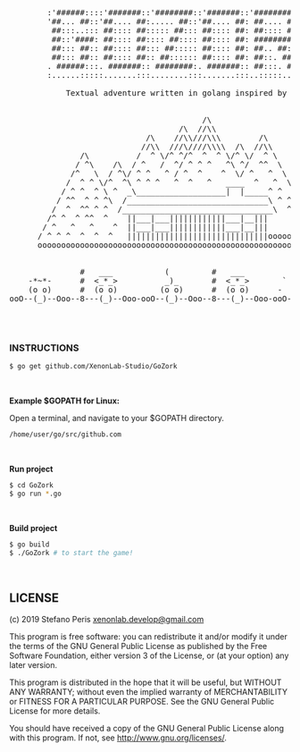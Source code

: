 
<pre>

        :'######::::'#######::'########::'#######::'########::'##:::'##:
        '##... ##::'##.... ##:..... ##::'##.... ##: ##.... ##: ##::'##::
         ##:::..::: ##:::: ##::::: ##::: ##:::: ##: ##:::: ##: ##:'##:::
         ##::'####: ##:::: ##:::: ##:::: ##:::: ##: ########:: #####::::
         ##::: ##:: ##:::: ##::: ##::::: ##:::: ##: ##.. ##::: ##. ##:::
         ##::: ##:: ##:::: ##:: ##:::::: ##:::: ##: ##::. ##:: ##:. ##::
        . ######:::. #######:: ########:. #######:: ##:::. ##: ##::. ##:
        :......:::::.......:::........:::.......:::..:::::..::..::::..::

            Textual adventure written in golang inspired by "Zork I"
            

                                         /\
                                    /\  //\\
                             /\    //\\///\\\        /\
                            //\\  ///\////\\\\  /\  //\\
               /\          /  ^ \/^ ^/^  ^  ^ \/^ \/  ^ \
              / ^\    /\  / ^   /  ^/ ^ ^ ^   ^\ ^/  ^^  \
             /^   \  / ^\/ ^ ^   ^ / ^  ^    ^  \/ ^   ^  \       *
            /  ^ ^ \/^  ^\ ^ ^ ^   ^  ^   ^   ____  ^   ^  \     /|\
           / ^ ^  ^ \ ^  _\___________________|  |_____^ ^  \   /||o\
          / ^^  ^ ^ ^\  /______________________________\ ^ ^ \ /|o|||\
         /  ^  ^^ ^ ^  /________________________________\  ^  /|||||o|\
        /^ ^  ^ ^^  ^    ||___|___||||||||||||___|__|||      /||o||||||\
       / ^   ^   ^    ^  ||___|___||||||||||||___|__|||          | |
      / ^ ^ ^  ^  ^  ^   ||||||||||||||||||||||||||||||oooooooooo| |ooooooo
      ooooooooooooooooooooooooooooooooooooooooooooooooooooooooooooooooooooo
      

               #   ___           (         #   ___           !!!           ___
    -*~*-      #  <_*_>          _)_       #  <_*_>       `  _ _  '       /\#/\
    (o o)      #  (o o)         (o o)      #  (o o)      -  (OXO)  -     /(o o)\
ooO--(_)--Ooo--8---(_)--Ooo-ooO--(_)--Ooo--8---(_)--Ooo-ooO--(_)--Ooo-ooO--(_)--Ooo-

</pre>

<br>

### INSTRUCTIONS

```bash
$ go get github.com/XenonLab-Studio/GoZork
```

<br>

**Example $GOPATH for Linux:**

Open a terminal, and navigate to your $GOPATH directory.

```bash
/home/user/go/src/github.com
```

<br>

**Run project**

```bash
$ cd GoZork
$ go run *.go
```

<br>

**Build project**

```bash
$ go build
$ ./GoZork # to start the game!
```

<br>

## LICENSE

(c) 2019 Stefano Peris <xenonlab.develop@gmail.com>

This program is free software: you can redistribute it and/or modify
it under the terms of the GNU General Public License as published by
the Free Software Foundation, either version 3 of the License, or
(at your option) any later version.

This program is distributed in the hope that it will be useful,
but WITHOUT ANY WARRANTY; without even the implied warranty of
MERCHANTABILITY or FITNESS FOR A PARTICULAR PURPOSE.  See the
GNU General Public License for more details.

You should have received a copy of the GNU General Public License
along with this program.  If not, see <http://www.gnu.org/licenses/>.
